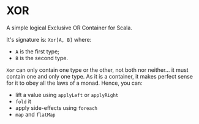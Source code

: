 # XOR
A simple logical Exclusive OR Container for Scala.

It's signature is: `Xor[A, B]` where:
* `A` is the first type;
* `B` is the second type.

`Xor` can only contain one type or the other, not both nor neither... it must contain one and only one type.
As it is a container, it makes perfect sense for it to obey all the laws of a monad. Hence, you can:

*  lift a value using `applyLeft` or `applyRight`
* `fold` it
* apply side-effects using `foreach`
* `map` and `flatMap`




